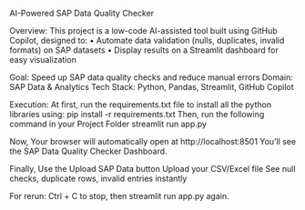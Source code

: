 AI-Powered SAP Data Quality Checker

Overview:
This project is a low-code AI-assisted tool built using GitHub Copilot, designed to:
•	Automate data validation (nulls, duplicates, invalid formats) on SAP datasets
•	Display results on a Streamlit dashboard for easy visualization

Goal: Speed up SAP data quality checks and reduce manual errors
Domain: SAP Data & Analytics
Tech Stack: Python, Pandas, Streamlit, GitHub Copilot

Execution:
At first, run the requirements.txt file to install all the python libraries using: 
pip install -r requirements.txt
Then, run the following command in your Project Folder
streamlit run app.py

Now, Your browser will automatically open at http://localhost:8501
You’ll see the SAP Data Quality Checker Dashboard.

Finally, Use the Upload SAP Data button
Upload your CSV/Excel file
See null checks, duplicate rows, invalid entries instantly

For rerun: Ctrl + C to stop, then streamlit run app.py again.
